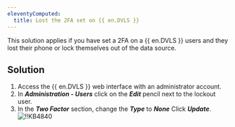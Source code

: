 ```yaml
---
eleventyComputed:
  title: Lost the 2FA set on {{ en.DVLS }}
---
```

This solution applies if you have set a 2FA on a {{ en.DVLS }} users and they lost their phone or lock themselves out of the data source.
## Solution
1. Access the {{ en.DVLS }} web interface with an administrator account.
1. In ***Administration - Users*** click on the ***Edit*** pencil next to the lockout user.
1. In the ***Two Factor*** section, change the ***Type*** to ***None*** Click ***Update***.
![!!KB4840](https://cdnweb.devolutions.net/docs/en/kb/KB4840.png)
